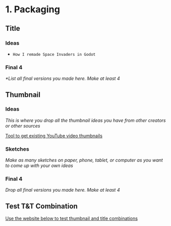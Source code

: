 # 1. Packaging

## Title

### Ideas

- `How I remade Space Invaders in Godot`

### Final 4

_*List all final versions you made here. Make at least 4_

## Thumbnail

### Ideas

_This is where you drop all the thumbnail ideas you have from other creators or other sources_

[Tool to get existing YouTube video thumbnails](https://www.get-youtube-thumbnail.com/)

### Sketches

_Make as many sketches on paper, phone, tablet, or computer as you want to come up with your own ideas_

### Final 4

_Drop all final versions you made here. Make at least 4_

## Test T&T Combination

[Use the website below to test thumbnail and title combinations](https://thumbsup.tv/)
